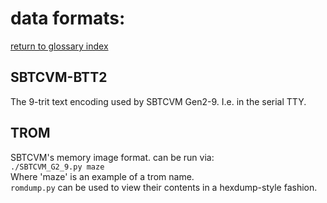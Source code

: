 # data formats:
[return to glossary index](glossary.md)
## SBTCVM-BTT2
The 9-trit text encoding used by SBTCVM Gen2-9. I.e. in the serial TTY.
## TROM
SBTCVM's memory image format. can be run via:      
`./SBTCVM_G2_9.py maze`      
Where 'maze' is an example of a trom name.      
`romdump.py` can be used to view their contents in a hexdump-style fashion.